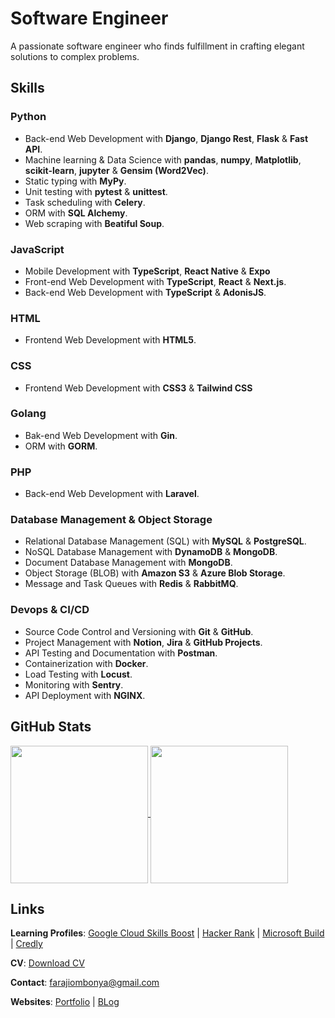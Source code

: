 # Software Engineer

A passionate software engineer who finds fulfillment in crafting elegant solutions to complex problems.

## Skills

### Python
- Back-end Web Development with **Django**, **Django Rest**, **Flask** & **Fast API**.
- Machine learning & Data Science with **pandas**, **numpy**, **Matplotlib**, **scikit-learn**, **jupyter** & **Gensim (Word2Vec)**.
- Static typing with **MyPy**.
- Unit testing with **pytest** & **unittest**.
- Task scheduling with **Celery**.
- ORM with **SQL Alchemy**.
- Web scraping with **Beatiful Soup**.

### JavaScript
- Mobile Development with **TypeScript**, **React Native** & **Expo**
- Front-end Web Development with **TypeScript**, **React** & **Next.js**.
- Back-end Web Development with **TypeScript** & **AdonisJS**.

### HTML
- Frontend Web Development with **HTML5**.

### CSS
- Frontend Web Development with **CSS3** & **Tailwind CSS**

### Golang
- Bak-end Web Development with **Gin**.
- ORM with **GORM**.

### PHP
- Back-end Web Development with **Laravel**.

### Database Management & Object Storage
- Relational Database Management (SQL) with **MySQL** & **PostgreSQL**.
- NoSQL Database Management with **DynamoDB** & **MongoDB**.
- Document Database Management with **MongoDB**.
- Object Storage (BLOB) with **Amazon S3** & **Azure Blob Storage**.
- Message and Task Queues with **Redis** & **RabbitMQ**.

### Devops & CI/CD
- Source Code Control and Versioning with **Git** & **GitHub**.
- Project Management with **Notion**, **Jira** & **GitHub Projects**.
- API Testing and Documentation with **Postman**.
- Containerization with **Docker**.
- Load Testing with **Locust**.
- Monitoring with **Sentry**.
- API Deployment with **NGINX**.

## GitHub Stats

<a href="https://github.com/anuraghazra/github-readme-stats">
  <img height=220 align="center" src="https://github-readme-stats.vercel.app/api?username=faraji-ombonya&langs_count=10&show_icons=true&theme=transparent&layout=compact" />
</a>

<a href="https://github.com/anuraghazra/convoychat">
  <img height=220 align="center" src="https://github-readme-stats.vercel.app/api/top-langs/?username=faraji-ombonya&langs_count=10&show_icons=true&theme=transparent&layout=compact" />
</a>

## Links
**Learning Profiles**: [Google Cloud Skills Boost](https://www.cloudskillsboost.google/public_profiles/93c04457-d694-4d77-8aa3-14dc6be880b2) | [Hacker Rank](https://www.hackerrank.com/farajiombonya) | [Microsoft Build](https://learn.microsoft.com/en-us/users/farajishikandaombonya-6815/) | [Credly](https://www.credly.com/users/faraji-ombonya)

**CV**: [Download CV](https://docs.google.com/document/d/1M082yxrGS4b9d52GrI2y9Jp6BJ7KdINXc5jwTYZ4QzM/edit?usp=sharing)

**Contact**: farajiombonya@gmail.com

**Websites**: [Portfolio](https://faraji-ombonya.github.io/) | [BLog](https://faraji-ombonya.github.io/blog/)
